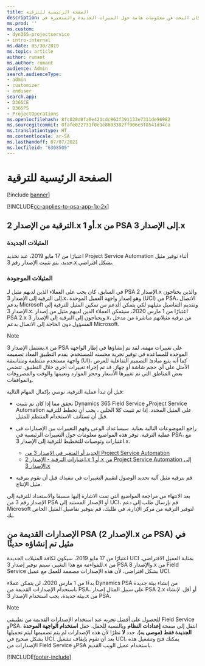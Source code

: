```yaml
---
title: الصفحة الرئيسية للترقية
description: يوضح هذا الموضوع مكان البحث عن معلومات هامة حول الميزات الجديدة والمتغيرة في Dynamics 365 Project Service Automation، وعملية الترقية إلى الإصدار الأحدث.
ms.prod: ''
ms.custom:
- dyn365-projectservice
- intro-internal
ms.date: 05/30/2019
ms.topic: article
author: rumant
ms.author: rumant
audience: Admin
search.audienceType:
- admin
- customizer
- enduser
search.app:
- D365CE
- D365PS
- ProjectOperations
ms.openlocfilehash: 8fc820d8fa0e421cdc963f391133e7311de96982
ms.sourcegitcommit: 0fafe022731f0e1e8693382ff906e3f8541d34ca
ms.translationtype: HT
ms.contentlocale: ar-SA
ms.lasthandoff: 07/07/2021
ms.locfileid: "6368505"
---
```

# <a name="upgrade-home-page"></a>الصفحة الرئيسية للترقية

[!include [banner](../includes/psa-now-project-operations.md)]

[!INCLUDE[cc-applies-to-psa-app-1x-2x](../includes/cc-applies-to-psa-app-1x-2x.md)]

## <a name="upgrade-from-psa-version-2x-or-1x-to-version-3x"></a>الترقية من الإصدار 2.x أو 1.x من PSA إلى الإصدار 3.x

### <a name="new-instances"></a>المثيلات الجديدة

اعتبارًا من 17 مايو 2019، عند تحديد Project Service Automation أثناء توفير مثيل جديد، يتم تثبيت الإصدار رقم 3.x بشكل افتراضي.

### <a name="existing-instances"></a>المثيلات الموجودة

في السابق، كان يجب على العملاء الذين لديهم مثيل لـ PSA الإصدار 2.x والذين يحتاجون إلى الترقية إلى الإصدار 3.x، وهو إصدار واجهة العميل الموحدة (UCI) من PSA، الاتصال بدعم Microsoft وتقديم التفاصيل مثيلهم لكي يتمكن الدعم من تمكين المثيل للترقية إلى الإصدار 3.x. اعتبارًا من 1 مارس 2020، سيتمكن العملاء الذين لديهم مثيل من إصدار PSA 2.x ويحتاجون إلى الترقية إلى الإصدار 3.x، من ترقية مثيلاتهم مباشرة من مدخل المسؤول دون الحاجة إلى الاتصال بدعم Microsoft.  

> [!NOTE]
> يشتمل الإصدار 3.x من PSA على تغييرات مهمة. لقد تم إنشاؤها في إظار الواجهة الموحدة للمساعدة في توفير تجربة محسنه للمستخدم. يقدم التطبيق المعاد تصميمه واجهة مستخدم منتظمة ومتناسقة (UI)، كما أنه يتبع مبادئ التصميم التفاعلية للعرض الأمثل على أي حجم شاشة أو جهاز. قد تم إجراء تغييرات أخرى خلال التطبيق. تتضمن بعض المناطق التي تم تغييرها الأسعار وحجز الموارد وتعيينها والوقت والمصروفات والموافقات.

قبل أن تبدأ عملية الترقية، نوصي بإكمال المهام التالية:

- تحقق مما إذا كان تم تثبيت Dynamics 365 Field Service وProject Service Automation على المثيل المحدد. إذا تم تثبيت كلا الحلين ، يجب أن تخطط للترقية قبل أن تستأنف الاستخدام المنتظم للمثيل.
- راجع الموضوعات التالية بعناية. سيساعدك الوعي وفهم التغييرات بين الإصدارات في عملية الترقية. توفر هذه المواضيع معلومات حول التغييرات الرئيسية في PSA، مع اعتبارات وتوصيات للتخطيط للترقية إلى الإصدار 3.x.

    - [الجديد أو المتغير في الإصدار 3 من Project Service Automation](whats-new-changed-v3.md)
    - [اعتبارات الترقية - الإصدار 2.x أو 1.x من Project Service Automation إلى الإصدار 3.x](upgrade-v3.md)

- قم بترقية مثيل آلية تحديد الوصول لتقييم التغييرات في تنفيذك قبل أن تقوم بترقية مثيل الإنتاج.

بعد الانتهاء من مراجعة المواضيع التي تمت الاشارة إليها مسبقا والاستعداد للترقية إلى الإصدار رقم 3 من PSA أو الإصدار المستند إلى UCI، قم بإرسال طلب إلى دعم Microsoft لتوفير الترقية من مركز الإدارة. في طلبك، قم بتوفير تفاصيل المثيل الخاص بك.

## <a name="older-versions-of-psa-psa-version-2x-in-a-newly-created-instance"></a>الإصدارات القديمة من PSA (الإصدار 2.x من PSA) في مثيل تم إنشاؤه حديثًا

اعتبارًا من 17 مايو 2019، سيكون لكافة المثيلات الجديدة UCI بمثابة العميل الافتراضي. للمواءمة مع هذا التغيير، سيتم توفير إصدار 3.x من PSA والإصدار 8.x من Field Service بشكل افتراضي، لأن هذه الإصدارات مصممة للعمل مع عميل UCI.

بدءًا من 1 مارس 2020، لن يتمكن عملاء Dynamics PSA من إنشاء بيئة جديدة باستخدام الإصدارات القديمة من PSA، على سبيل المثال إصدار PSA 2.x أو أقل. لإنشاء بيئة جديدة، يجب استخدام الإصدار 3.x من PSA.

> [!NOTE]
> للحصول على أفضل تجربه عند استخدام الإصدارات القديمة من تطبيقي Field Service وPSA، انتقل إلى صفحة **إعدادات النظام** وبالنسبة للحقل، حقل **استخدام الواجهة الموحدة الجديدة فقط (موصى به)**، حدد **لا** نظرًا لأن هذه الإصدارات لم يتم تصميمها ليتم تحميلها بشكل صحيح في UCI. بعد أن تقوم بإيقاف تشغيل UCI، يمكنك فتح وتشغيل هذه الإصدارات من Field Service وPSA باستخدام عميل الويب القديم. 


[!INCLUDE[footer-include](../includes/footer-banner.md)]